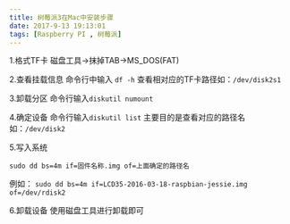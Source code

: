 ```yaml
---
title: 树莓派3在Mac中安装步骤
date: 2017-9-13 19:13:01
tags: [Raspberry PI , 树莓派] 
---
```


1.格式TF卡
磁盘工具->抹掉TAB->MS_DOS(FAT)

2.查看挂载信息
命令行中输入 `df -h` 查看相对应的TF卡路径如：`/dev/disk2s1`

3.卸载分区
命令行输入`diskutil numount` 

4.确定设备
命令行输入`diskutil list` 主要目的是查看对应的路径名如：`/dev/disk2`

5.写入系统
```
sudo dd bs=4m if=固件名称.img of=上面确定的路径名
```

例如：
`sudo dd bs=4m if=LCD35-2016-03-18-raspbian-jessie.img of=/dev/rdisk2`

6.卸载设备
使用磁盘工具进行卸载即可